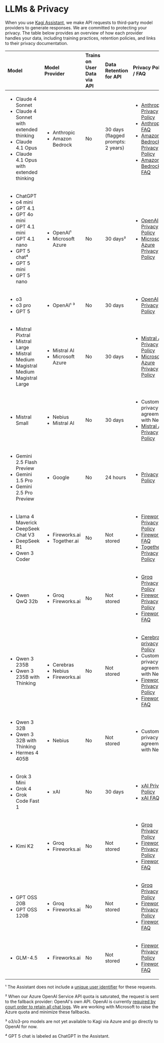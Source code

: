 # LLMs & Privacy

When you use [Kagi Assistant](./assistant.md), we make API requests to third-party model providers to generate responses. We are committed to protecting your privacy. The table below provides an overview of how each provider handles your data, including training practices, retention policies, and links to their privacy documentation.

| Model                                                                                                                                                                                                                                                                             | Model Provider                                       | Trains on User Data via API | Data Retention for API             | Privacy Policy / FAQ                                                                                                                                                                                                                                                                                                                                                                                     |
| :-------------------------------------------------------------------------------------------------------------------------------------------------------------------------------------------------------------------------------------------------------------------------------- | :--------------------------------------------------- | :-------------------------- | :--------------------------------- | :------------------------------------------------------------------------------------------------------------------------------------------------------------------------------------------------------------------------------------------------------------------------------------------------------------------------------------------------------------------------------------------------------- |
| <ul><li>Claude 4 Sonnet</li><li>Claude 4 Sonnet with extended thinking</li><li>Claude 4.1 Opus</li><li>Claude 4.1 Opus with extended thinking</li></ul>     | <ul><li>Anthropic</li><li>Amazon Bedrock</li></ul>   | No                          | 30 days (flagged prompts: 2 years) | <ul><li>[Anthropic Privacy Policy](https://www.anthropic.com/legal/privacy)</li><li>[Anthropic FAQ](https://privacy.anthropic.com/en/articles/7996866-how-long-do-you-store-personal-data)</li><li>[Amazon Bedrock Privacy Policy](https://docs.aws.amazon.com/bedrock/latest/userguide/)</li><li>[Amazon Bedrock FAQ](https://docs.aws.amazon.com/nova/latest/userguide/responsible-use.html)</li></ul> |
| <ul><li>ChatGPT</li><li>o4 mini</li><li>GPT 4.1</li><li>GPT 4o mini</li><li>GPT 4.1 mini</li><li>GPT 4.1 nano</li><li>GPT 5 chat⁴</li><li>GPT 5 mini</li><li>GPT 5 nano</li></ul>                                                                                                                         | <ul><li>OpenAI¹</li><li>Microsoft Azure</li></ul>     | No                          | 30 days²                            | <ul><li>[OpenAI Privacy Policy](https://openai.com/enterprise-privacy/)</li><li>[Microsoft Azure Privacy Policy](https://learn.microsoft.com/en-us/azure/machine-learning/concept-data-privacy?view=azureml-api-2)</li></ul>                                                                                                                                                                             |
| <ul><li>o3</li><li>o3 pro</li><li>GPT 5</li></ul>                                                                                                                         | <ul><li>OpenAI¹ ³</li></ul>     | No                          | 30 days                            | <ul><li>[OpenAI Privacy Policy](https://openai.com/enterprise-privacy/)</li></ul>                                                                                                                                                                             |
| <ul><li>Mistral Pixtral</li><li>Mistral Large</li><li>Mistral Medium</li><li>Magistral Medium</li><li>Magistral Large</li></ul>                                                                                                                                                                               | <ul><li>Mistral AI</li><li>Microsoft Azure</li></ul> | No                          | 30 days                            | <ul><li>[Mistral AI Privacy Policy](https://mistral.ai/terms/)</li><li>[Microsoft Azure Privacy Policy](https://learn.microsoft.com/en-us/azure/machine-learning/concept-data-privacy?view=azureml-api-2)</li></ul>                                                                                                                                                                                      |
| <ul><li>Mistral Small</li></ul>                                                                                                                                                                              | <ul><li>Nebius</li><li>Mistral AI</li></ul> | No                          | 30 days                            | <ul><li>Custom privacy agreement with Nebius</li><li>[Mistral AI Privacy Policy](https://mistral.ai/terms/)</li></ul>                                                                                                                                                                                      |
| <ul><li>Gemini 2.5 Flash Preview</li><li>Gemini 1.5 Pro</li><li>Gemini 2.5 Pro Preview</li></ul>                                                                                                                                                         | <ul><li>Google</li></ul>                             | No                          | 24 hours                           | <ul><li>[Privacy Policy](https://cloud.google.com/vertex-ai/generative-ai/docs/data-governance#prediction)</li></ul>                                                                                                                                                                                                                                                                                     |
| <ul><li>Llama 4 Maverick</li><li>DeepSeek Chat V3</li><li>DeepSeek R1</li><li>Qwen 3 Coder</li></ul> | <ul><li>Fireworks.ai</li><li>Together.ai</li></ul>   | No                          | Not stored                         | <ul><li>[Fireworks.ai Privacy Policy](https://fireworks.ai/privacy-policy)</li><li>[Fireworks.ai FAQ](https://docs.fireworks.ai/guides/security_compliance/data_handling)</li><li>[Together.ai Privacy Policy](https://www.together.ai/privacy)</li></ul>                                                                                |
| <ul><li>Qwen QwQ 32b</li></ul> | <ul><li>Groq</li><li>Fireworks.ai</li></ul>   | No                          | Not stored                         | <ul><li>[Groq Privacy Policy](https://groq.com/privacy-policy/)</li><li>[Fireworks.ai Privacy Policy](https://fireworks.ai/privacy-policy)</li><li>[Fireworks.ai FAQ](https://docs.fireworks.ai/guides/security_compliance/data_handling)</li></ul>                                                                                |
| <ul><li>Qwen 3 235B</li><li>Qwen 3 235B with Thinking</li></ul> | <ul><li>Cerebras</li><li>Nebius</li><li>Fireworks.ai</li></ul>   | No                          | Not stored                         | <ul><li>[Cerebras privacy Policy](https://www.cerebras.ai/policies)</li><li>Custom privacy agreement with Nebius</li><li>[Fireworks.ai Privacy Policy](https://fireworks.ai/privacy-policy)</li><li>[Fireworks.ai FAQ](https://docs.fireworks.ai/guides/security_compliance/data_handling)</li></ul>                                                                                |
| <ul><li>Qwen 3 32B</li><li>Qwen 3 32B with Thinking</li><li>Hermes 4 405B</li></ul> | <ul><li>Nebius</li></ul>   | No                          | Not stored                         | <ul><li>Custom privacy agreement with Nebius</li></ul>                                                                                |
| <ul><li>Grok 3 Mini</li><li>Grok 4</li><li>Grok Code Fast 1</li></ul>                                                                                                                                                                                                                                      | <ul><li>xAI</li></ul>                                | No                          | 30 days                            | <ul><li>[xAI Privacy Policy](https://x.ai/legal/privacy-policy)</li><li>[xAI FAQ](https://docs.x.ai/docs/faq#does-xai-train-on-customers-api-requests)</li></ul>                                                                                                                                                                                                                                         |
| <ul><li>Kimi K2</li></ul>                                                                                                                                                                                                                                      | <ul><li>Groq</li><li>Fireworks.ai</li></ul>                                | No                          | Not stored                            | <ul><li>[Groq Privacy Policy](https://groq.com/privacy-policy/)</li><li>[Fireworks.ai Privacy Policy](https://fireworks.ai/privacy-policy)</li><li>[Fireworks.ai FAQ](https://docs.fireworks.ai/guides/security_compliance/data_handling)</li></ul>                                                                                                                                                                                                                                         |
| <ul><li>GPT OSS 20B</li><li>GPT OSS 120B</li></ul>                                                                                                                                                                                                                                      | <ul><li>Groq</li><li>Fireworks.ai</li></ul>                                | No                          | Not stored                            | <ul><li>[Groq Privacy Policy](https://groq.com/privacy-policy/)</li><li>[Fireworks.ai Privacy Policy](https://fireworks.ai/privacy-policy)</li><li>[Fireworks.ai FAQ](https://docs.fireworks.ai/guides/security_compliance/data_handling)</li></ul>                                                                                                                                                                                                                                         |
| <ul><li>GLM-4.5</li></ul>                                                                                                                                                                                                                                      | <ul><li>Fireworks.ai</li></ul>                                | No                          | Not stored                            | <ul><li>[Fireworks.ai Privacy Policy](https://fireworks.ai/privacy-policy)</li><li>[Fireworks.ai FAQ](https://docs.fireworks.ai/guides/security_compliance/data_handling)</li></ul>                                                                                                                                                                                                                                         |

¹ The Assistant does not include a [unique user identifier](https://platform.openai.com/docs/guides/safety-best-practices#end-user-ids) for these requests.

² When our Azure OpenAI Service API quota is saturated, the request is sent to the fallback provider: OpenAI's own API. OpenAI is currently [required by court order to retain all chat logs](https://openai.com/index/response-to-nyt-data-demands/).
We are working with Microsoft to raise the Azure quota and minimize these fallbacks.

³ o3/o3-pro models are not yet available to Kagi via Azure and go directly to OpenAI for now.

⁴ GPT 5 chat is labeled as ChatGPT in the Assistant.
